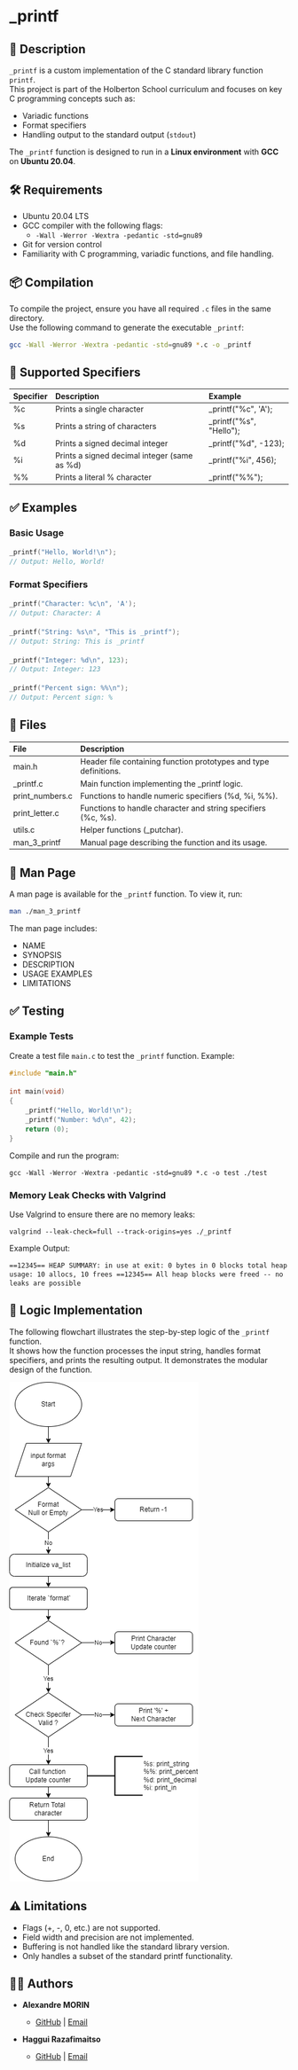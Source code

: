 # _printf

## 🚀 Description

`_printf` is a custom implementation of the C standard library function `printf`.  
This project is part of the Holberton School curriculum and focuses on key C programming concepts such as:

- Variadic functions
- Format specifiers
- Handling output to the standard output (`stdout`)

The `_printf` function is designed to run in a **Linux environment** with **GCC** on **Ubuntu 20.04**.

## 🛠️ Requirements

- Ubuntu 20.04 LTS
- GCC compiler with the following flags:
  - `-Wall -Werror -Wextra -pedantic -std=gnu89`
- Git for version control
- Familiarity with C programming, variadic functions, and file handling.

## 📦 Compilation

To compile the project, ensure you have all required `.c` files in the same directory.  
Use the following command to generate the executable `_printf`:

```bash
gcc -Wall -Werror -Wextra -pedantic -std=gnu89 *.c -o _printf
```

## 🔧 Supported Specifiers

| Specifier | Description                                   | Example                 |
|:----------|:----------------------------------------------|:------------------------|
| %c        | Prints a single character                     | _printf("%c", 'A');     |
| %s        | Prints a string of characters                 | _printf("%s", "Hello"); |
| %d        | Prints a signed decimal integer               | _printf("%d", -123);    |
| %i        | Prints a signed decimal integer (same as %d)  | _printf("%i", 456);     |
| %%        | Prints a literal % character                  | _printf("%%");          |

## ✅ Examples

### Basic Usage

```c
_printf("Hello, World!\n");
// Output: Hello, World!
```

### Format Specifiers

```c
_printf("Character: %c\n", 'A');
// Output: Character: A

_printf("String: %s\n", "This is _printf");
// Output: String: This is _printf

_printf("Integer: %d\n", 123);
// Output: Integer: 123

_printf("Percent sign: %%\n");
// Output: Percent sign: %
```

## 📂 Files

|  File                    |  Description                                                     |
|:-------------------------|:-----------------------------------------------------------------|
| main.h                   | Header file containing function prototypes and type definitions. |
| _printf.c                | Main function implementing the _printf logic.                    |
| print_numbers.c	         | Functions to handle numeric specifiers (%d, %i, %%).             |
| print_letter.c           | Functions to handle character and string specifiers (%c, %s).    |
| utils.c                  | Helper functions (_putchar).                                     |
| man_3_printf             | Manual page describing the function and its usage.               |

## 📖 Man Page

A man page is available for the `_printf` function. To view it, run:

```bash
man ./man_3_printf
```

The man page includes:
- NAME
- SYNOPSIS
- DESCRIPTION
- USAGE EXAMPLES
- LIMITATIONS

## ✅ Testing

### Example Tests

Create a test file `main.c` to test the `_printf` function. Example:

```c
#include "main.h"

int main(void)
{
    _printf("Hello, World!\n");
    _printf("Number: %d\n", 42);
    return (0);
}
```

Compile and run the program:

```
gcc -Wall -Werror -Wextra -pedantic -std=gnu89 *.c -o test ./test
```

### Memory Leak Checks with Valgrind

Use Valgrind to ensure there are no memory leaks:

```
valgrind --leak-check=full --track-origins=yes ./_printf
```

Example Output:

```
==12345== HEAP SUMMARY: in use at exit: 0 bytes in 0 blocks total heap usage: 10 allocs, 10 frees ==12345== All heap blocks were freed -- no leaks are possible
```

## 🧩 Logic Implementation

The following flowchart illustrates the step-by-step logic of the `_printf` function.  
It shows how the function processes the input string, handles format specifiers, and prints the resulting output. It demonstrates the modular design of the function.

![Flowchart of _printf](./diagram.png)


## ⚠️ Limitations

- Flags (+, -, 0, etc.) are not supported.
- Field width and precision are not implemented.
- Buffering is not handled like the standard library version.
- Only handles a subset of the standard printf functionality.

## 👨‍💻 Authors

- **Alexandre MORIN**  
  - [GitHub](https://github.com/alexandremorin24) | [Email](mailto:alexandre.morin24@gmail.com)

- **Haggui Razafimaitso**  
  - [GitHub](https://github.com/hagguishel) | [Email](mailto:hagguirzt@gmail.com)
